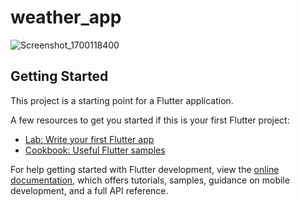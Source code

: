 # weather_app


![Screenshot_1700118400](https://github.com/BekirKurt/weather_app/assets/73036927/bff3ffa0-6ae8-428a-b5f8-aa927deb6ba8)



## Getting Started

This project is a starting point for a Flutter application.

A few resources to get you started if this is your first Flutter project:

- [Lab: Write your first Flutter app](https://docs.flutter.dev/get-started/codelab)
- [Cookbook: Useful Flutter samples](https://docs.flutter.dev/cookbook)

For help getting started with Flutter development, view the
[online documentation](https://docs.flutter.dev/), which offers tutorials,
samples, guidance on mobile development, and a full API reference.
